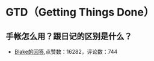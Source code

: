 #  GTD（Getting Things Done） 
## 手帐怎么用？跟日记的区别是什么？
- [Blake的回答](https://www.zhihu.com/question/20686069/answer/18049960),点赞数：16282，评论数：744
